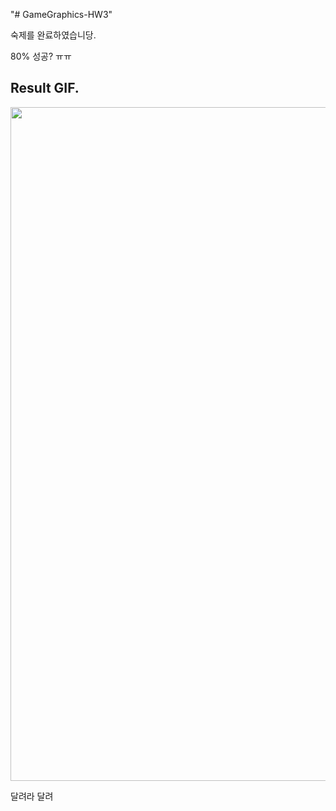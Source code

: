 "# GameGraphics-HW3"

숙제를 완료하였습니당.

80% 성공? ㅠㅠ


## Result GIF.
<img src="GameGraphics-Homework3/img/finish_flat_plane.gif" width="540" height="1078">

달려라 달려

